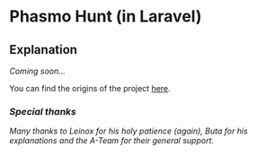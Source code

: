 # Phasmo Hunt (in Laravel)

## Explanation

*Coming soon...*

You can find the origins of the project [here](https://github.com/GAudrey/phasmo-hunt).

### *Special thanks*

*Many thanks to Leinox for his holy patience (again), Buta for his explanations and the A-Team for their general support.*
